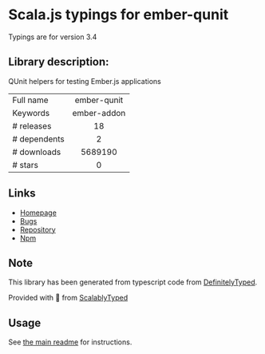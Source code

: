 
# Scala.js typings for ember-qunit

Typings are for version 3.4

## Library description:
QUnit helpers for testing Ember.js applications

|                    |                 |
| ------------------ | :-------------: |
| Full name          | ember-qunit |
| Keywords           | ember-addon |
| # releases         | 18 |
| # dependents       | 2 |
| # downloads        | 5689190 |
| # stars            | 0 |

## Links
- [Homepage](https://github.com/emberjs/ember-qunit#readme)
- [Bugs](https://github.com/emberjs/ember-qunit/issues)
- [Repository](https://github.com/emberjs/ember-qunit)
- [Npm](https://www.npmjs.com/package/ember-qunit)
    


## Note
This library has been generated from typescript code from [DefinitelyTyped](https://definitelytyped.org).

Provided with :purple_heart: from [ScalablyTyped](https://github.com/oyvindberg/ScalablyTyped)

## Usage
See [the main readme](../../readme.md) for instructions.


